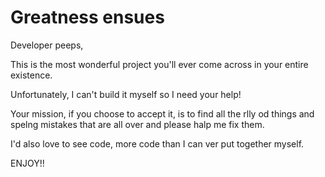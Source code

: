 # Greatness ensues

Developer peeps,

This is the most wonderful project you'll ever come across in your entire existence.

Unfortunately, I can't build it myself so I need your help!

Your mission, if you choose to accept it, is to find all the rlly od things and spelng mistakes that are all over and please halp me fix them.

I'd also love to see code, more code than I can ver put together myself.

ENJOY!!
